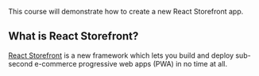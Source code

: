 This course will demonstrate how to create a new React Storefront app.

## What is React Storefront?

[React Storefront](https://pwa.moovweb.com) is a new framework which lets you build and deploy sub-second e-commerce progressive web apps (PWA) in no time at all.